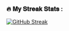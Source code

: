 

### :fire: 𝐌𝐲 𝐒𝐭𝐫𝐞𝐚𝐤 𝐒𝐭𝐚𝐭𝐬 : 


<a href="https://git.io/streak-stats"><img src="https://streak-stats.demolab.com?user=enverdzheparov7&theme=dark" alt="GitHub Streak" /></a>





